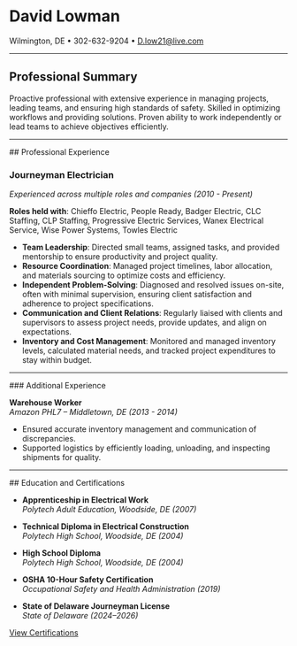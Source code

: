 <div class="header-bar"></div>
<link rel="stylesheet" type="text/css" media="all" href="./style.css" />

# David Lowman  
Wilmington, DE • 302-632-9204 • [D.low21@live.com](mailto:D.low21@live.com)  

---

## Professional Summary

Proactive professional with extensive experience in managing projects, leading teams, and ensuring high standards of safety. Skilled in optimizing workflows and providing solutions. Proven ability to work independently or lead teams to achieve objectives efficiently.

---

<div class="professional-experience">
## Professional Experience

### Journeyman Electrician  
*Experienced across multiple roles and companies (2010 - Present)*

**Roles held with**: Chieffo Electric, People Ready, Badger Electric, CLC Staffing, CLP Staffing, Progressive Electric Services, Wanex Electrical Service, Wise Power Systems, Towles Electric

- **Team Leadership**: Directed small teams, assigned tasks, and provided mentorship to ensure productivity and project quality.
- **Resource Coordination**: Managed project timelines, labor allocation, and materials sourcing to optimize costs and efficiency.
- **Independent Problem-Solving**: Diagnosed and resolved issues on-site, often with minimal supervision, ensuring client satisfaction and adherence to project specifications.
- **Communication and Client Relations**: Regularly liaised with clients and supervisors to assess project needs, provide updates, and align on expectations.
- **Inventory and Cost Management**: Monitored and managed inventory levels, calculated material needs, and tracked project expenditures to stay within budget.
</div>

---

<div class="additional-experience">
### Additional Experience

**Warehouse Worker**  
*Amazon PHL7 – Middletown, DE (2013 - 2014)*  
- Ensured accurate inventory management and communication of discrepancies.
- Supported logistics by efficiently loading, unloading, and inspecting shipments for quality.
</div>

---

<div class="education-section">
## Education and Certifications

- **Apprenticeship in Electrical Work**  
  *Polytech Adult Education, Woodside, DE (2007)*  

- **Technical Diploma in Electrical Construction**  
  *Polytech High School, Woodside, DE (2004)*  

- **High School Diploma**  
  *Polytech High School, Woodside, DE (2004)*  

- **OSHA 10-Hour Safety Certification**  
  *Occupational Safety and Health Administration (2019)*  

- **State of Delaware Journeyman License**  
  *State of Delaware (2024–2026)*  
</div>

[View Certifications](certifications.pdf)
